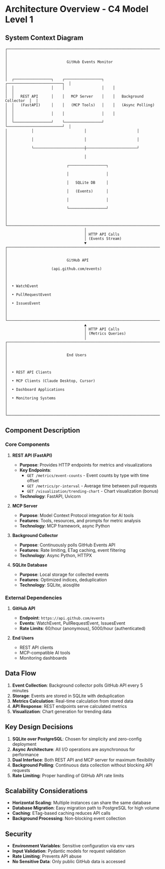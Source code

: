 # Architecture Overview - C4 Model Level 1

## System Context Diagram

```
┌─────────────────────────────────────────────────────────────────────────────┐
│                                                                             │
│                           GitHub Events Monitor                            │
│                                                                             │
│  ┌─────────────────┐    ┌─────────────────┐    ┌─────────────────────────┐  │
│  │                 │    │                 │    │                         │  │
│  │   REST API      │    │   MCP Server    │    │   Background Collector  │  │
│  │   (FastAPI)     │    │   (MCP Tools)   │    │   (Async Polling)       │  │
│  │                 │    │                 │    │                         │  │
│  └─────────────────┘    └─────────────────┘    └─────────────────────────┘  │
│           │                       │                       │                  │
│           │                       │                       │                  │
│           └───────────────────────┼───────────────────────┘                  │
│                                   │                                          │
│                           ┌─────────────────┐                               │
│                           │                 │                               │
│                           │   SQLite DB     │                               │
│                           │   (Events)      │                               │
│                           │                 │                               │
│                           └─────────────────┘                               │
│                                                                             │
└─────────────────────────────────────────────────────────────────────────────┘
                                    │
                                    │ HTTP API Calls
                                    │ (Events Stream)
                                    ▼
┌─────────────────────────────────────────────────────────────────────────────┐
│                                                                             │
│                           GitHub API                                       │
│                    (api.github.com/events)                                │
│                                                                             │
│  • WatchEvent                                                               │
│  • PullRequestEvent                                                         │
│  • IssuesEvent                                                              │
│                                                                             │
└─────────────────────────────────────────────────────────────────────────────┘
                                    ▲
                                    │ HTTP API Calls
                                    │ (Metrics Queries)
                                    │
┌─────────────────────────────────────────────────────────────────────────────┐
│                                                                             │
│                           End Users                                        │
│                                                                             │
│  • REST API Clients                                                        │
│  • MCP Clients (Claude Desktop, Cursor)                                    │
│  • Dashboard Applications                                                   │
│  • Monitoring Systems                                                       │
│                                                                             │
└─────────────────────────────────────────────────────────────────────────────┘
```

## Component Description

### Core Components

1. **REST API (FastAPI)**
   - **Purpose**: Provides HTTP endpoints for metrics and visualizations
   - **Key Endpoints**:
     - `GET /metrics/event-counts` - Event counts by type with time offset
     - `GET /metrics/pr-interval` - Average time between pull requests
     - `GET /visualization/trending-chart` - Chart visualization (bonus)
   - **Technology**: FastAPI, Uvicorn

2. **MCP Server**
   - **Purpose**: Model Context Protocol integration for AI tools
   - **Features**: Tools, resources, and prompts for metric analysis
   - **Technology**: MCP framework, async Python

3. **Background Collector**
   - **Purpose**: Continuously polls GitHub Events API
   - **Features**: Rate limiting, ETag caching, event filtering
   - **Technology**: Async Python, HTTPX

4. **SQLite Database**
   - **Purpose**: Local storage for collected events
   - **Features**: Optimized indices, deduplication
   - **Technology**: SQLite, aiosqlite

### External Dependencies

1. **GitHub API**
   - **Endpoint**: `https://api.github.com/events`
   - **Events**: WatchEvent, PullRequestEvent, IssuesEvent
   - **Rate Limits**: 60/hour (anonymous), 5000/hour (authenticated)

2. **End Users**
   - REST API clients
   - MCP-compatible AI tools
   - Monitoring dashboards

## Data Flow

1. **Event Collection**: Background collector polls GitHub API every 5 minutes
2. **Storage**: Events are stored in SQLite with deduplication
3. **Metrics Calculation**: Real-time calculation from stored data
4. **API Response**: REST endpoints serve calculated metrics
5. **Visualization**: Chart generation for trending data

## Key Design Decisions

1. **SQLite over PostgreSQL**: Chosen for simplicity and zero-config deployment
2. **Async Architecture**: All I/O operations are asynchronous for performance
3. **Dual Interface**: Both REST API and MCP server for maximum flexibility
4. **Background Polling**: Continuous data collection without blocking API requests
5. **Rate Limiting**: Proper handling of GitHub API rate limits

## Scalability Considerations

- **Horizontal Scaling**: Multiple instances can share the same database
- **Database Migration**: Easy migration path to PostgreSQL for high volume
- **Caching**: ETag-based caching reduces API calls
- **Background Processing**: Non-blocking event collection

## Security

- **Environment Variables**: Sensitive configuration via env vars
- **Input Validation**: Pydantic models for request validation
- **Rate Limiting**: Prevents API abuse
- **No Sensitive Data**: Only public GitHub data is accessed
